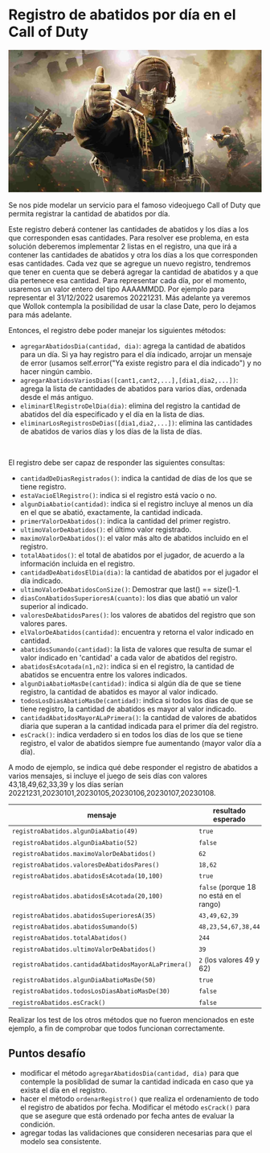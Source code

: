 # Registro de abatidos por día en el Call of Duty
![Portada](portadaCOD.png)

Se nos pide modelar un servicio para el famoso videojuego Call of Duty que permita registrar la cantidad de abatidos por día. 

Este registro deberá contener las cantidades de abatidos y los días a los que corresponden esas cantidades. Para resolver ese problema, en esta solución deberemos implementar 2 listas en el registro, una que irá a contener las cantidades de abatidos y otra los días a los que corresponden esas cantidades. 
Cada vez que se agregue un nuevo registro, tendremos que tener en cuenta que se deberá agregar la cantidad de abatidos y a que día pertenece esa cantidad. Para representar cada día, por el momento, usaremos un valor entero del tipo AAAAMMDD. Por ejemplo para representar el 31/12/2022 usaremos 20221231. Más adelante ya veremos que Wollok contempla la posibilidad de usar la clase Date, pero lo dejamos para más adelante. 

Entonces, el registro debe poder manejar los siguientes métodos:
- `agregarAbatidosDia(cantidad, dia)`: agrega la cantidad de abatidos para un día. Si ya hay registro para el día indicado, arrojar un mensaje de error (usamos self.error("Ya existe registro para el día indicado") y no hacer ningún cambio. 
- `agregarAbatidosVariosDias([cant1,cant2,...],[dia1,dia2,...])`: agrega la lista de cantidades de abatidos para varios días, ordenada desde el más antiguo.
- `eliminarElRegistroDelDia(dia)`: elimina del registro la cantidad de abatidos del día especificado y el día en la lista de dias. 
- `eliminarLosRegistrosDeDias([dia1,dia2,...])`: elimina las cantidades de abatidos de varios días y los días de la lista de días.
<br>

El registro debe ser capaz de responder las siguientes consultas:
- `cantidadDeDiasRegistrados()`: indica la cantidad de días de los que se tiene registro.
- `estaVacioElRegistro()`: indica si el registro está vacío o no.
- `algunDiaAbatio(cantidad)`: indica si el registro incluye al menos un día en el que se abatió, exactamente, la cantidad indicada.
- `primerValorDeAbatidos()`: indica la cantidad del primer registro.
- `ultimoValorDeAbatidos()`: el último valor registrado.  
- `maximoValorDeAbatidos()`: el valor más alto de abatidos incluido en el registro.
- `totalAbatidos()`: el total de abatidos por el jugador, de acuerdo a la información incluida en el registro.
- `cantidadDeAbatidosElDia(dia)`: la cantidad de abatidos por el jugador el día indicado.
- `ultimoValorDeAbatidosConSize()`: Demostrar que last() == size()-1.
- `diasConAbatidosSuperioresA(cuanto)`: los dias que abatió un valor superior al indicado.
- `valoresDeAbatidosPares()`: los valores de abatidos del registro que son valores pares.
- `elValorDeAbatidos(cantidad)`: encuentra y retorna el valor indicado en cantidad.
- `abatidosSumando(cantidad)`: la lista de valores que resulta de sumar el valor indicado en 'cantidad' a cada valor de abatidos del registro. 
- `abatidosEsAcotada(n1,n2)`: indica si en el registro, la cantidad de abatidos se encuentra entre los valores indicados.
- `algunDiaAbatioMasDe(cantidad)`: indica si algún día de que se tiene registro, la cantidad de abatidos es mayor al valor indicado.
- `todosLosDiasAbatioMasDe(cantidad)`: indica si todos los días de que se tiene registro, la cantidad de abatidos es mayor al valor indicado.
- `cantidadAbatidosMayorALaPrimera()`: la cantidad de valores de abatidos diaria que superan a la cantidad indicada para el primer día del registro.
- `esCrack()`: indica verdadero si en todos los días de los que se tiene registro, el valor de abatidos siempre fue aumentando (mayor valor día a día).

A modo de ejemplo, se indica qué debe responder el registro de abatidos a varios mensajes, si incluye el juego de seis días con valores 43,18,49,62,33,39 y los días serían 20221231,20230101,20230105,20230106,20230107,20230108.
 
| mensaje | resultado esperado | 
| --- | --- |
| `registroAbatidos.algunDiaAbatio(49)` | `true` |
| `registroAbatidos.algunDiaAbatio(52)` | `false` |
| `registroAbatidos.maximoValorDeAbatidos()` | `62` |
| `registroAbatidos.valoresDeAbatidosPares()` | `18,62` |
| `registroAbatidos.abatidosEsAcotada(10,100)` | `true` |
| `registroAbatidos.abatidosEsAcotada(20,100)` | `false` (porque 18 no está en el rango) |
| `registroAbatidos.abatidosSuperioresA(35)` | `43,49,62,39` |
| `registroAbatidos.abatidosSumando(5)` | `48,23,54,67,38,44` |
| `registroAbatidos.totalAbatidos()` | `244` |
| `registroAbatidos.ultimoValorDeAbatidos()` | `39` |
| `registroAbatidos.cantidadAbatidosMayorALaPrimera()` | `2` (los valores 49 y 62) |
| `registroAbatidos.algunDiaAbatioMasDe(50)` | `true` |
| `registroAbatidos.todosLosDiasAbatioMasDe(30)` | `false` |
| `registroAbatidos.esCrack()` | `false` |

Realizar los test de los otros métodos que no fueron mencionados en este ejemplo, a fin de comprobar que todos funcionan correctamente.

## Puntos desafío

- modificar el método `agregarAbatidosDia(cantidad, dia)` para que contemple la posiblidad de sumar la cantidad indicada en caso que ya exista el día en el registro.
- hacer el método `ordenarRegistro()` que realiza el ordenamiento de todo el registro de abatidos por fecha. Modificar el método `esCrack()` para que se asegure que está ordenado por fecha antes de evaluar la condición. 
- agregar todas las validaciones que consideren necesarias para que el modelo sea consistente. 
